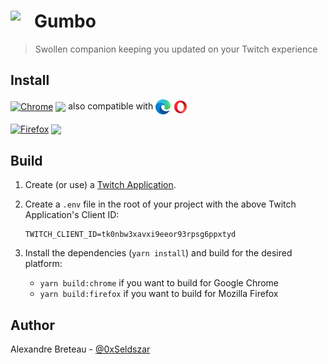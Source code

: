 # <img src="public/icon-48.png" width="38" align="left" /> Gumbo

> Swollen companion keeping you updated on your Twitch experience

## Install

[link-chrome]: https://chrome.google.com/webstore/detail/gumbo-twitch-companion/aalmjfpohaedoddkobnibokclgeefamn 'Version published on Chrome Web Store'
[link-firefox]: https://addons.mozilla.org/firefox/addon/gumbo-twitch-companion/ 'Version published on Mozilla Add-ons'

[<img src="https://raw.githubusercontent.com/alrra/browser-logos/main/src/chrome/chrome.svg" width="48" alt="Chrome" valign="middle">][link-chrome] [<img valign="middle" src="https://img.shields.io/chrome-web-store/v/aalmjfpohaedoddkobnibokclgeefamn.svg?label=%20">][link-chrome] also compatible with [<img src="https://raw.githubusercontent.com/alrra/browser-logos/main/src/edge/edge.svg" width="24" alt="Edge" valign="middle">][link-chrome] [<img src="https://raw.githubusercontent.com/alrra/browser-logos/main/src/opera/opera.svg" width="24" alt="Opera" valign="middle">][link-chrome]

[<img src="https://raw.githubusercontent.com/alrra/browser-logos/main/src/firefox/firefox.svg" width="48" alt="Firefox" valign="middle">][link-firefox] [<img valign="middle" src="https://img.shields.io/amo/v/gumbo-twitch-companion.svg?label=%20">][link-firefox]

## Build

1. Create (or use) a [Twitch Application](https://dev.twitch.tv/console/apps).

2. Create a `.env` file in the root of your project with the above Twitch Application's Client ID:

    ```
    TWITCH_CLIENT_ID=tk0nbw3xavxi9eeor93rpsg6ppxtyd
    ```

3. Install the dependencies (`yarn install`) and build for the desired platform:

    - `yarn build:chrome` if you want to build for Google Chrome
    - `yarn build:firefox` if you want to build for Mozilla Firefox

## Author

Alexandre Breteau - [@0xSeldszar](https://twitter.com/0xSeldszar)
